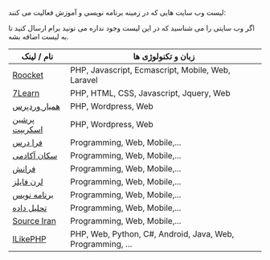 لیست وب سایت هایی که در زمینه برنامه نویسی و آموزش فعالیت می کنند:

اگر وب سایتی را می شناسید که در این لیست وجود نداره می تونید برام ارسال کنید تا به لیست اضافه بشه.

نام / لینک | زبان و تکنولوژی ها
 --- | ---
[Roocket](http://roocket.ir/) | PHP, Javascript, Ecmascript, Mobile, Web, Laravel
[7Learn](https://www.7learn.com/) | PHP, HTML, CSS, Javascript, Jquery, Web
[همیار وردپرس](https://hamyarwp.com/) | PHP, Wordpress, Web
[پرشین اسکریپت](http://www.persianscript.ir/) | PHP, Wordpress, Web
[فرا درس](https://faradars.org/how-to-learn/programming) | Programming, Web, Mobile,...
[سکان آکادمی](https://sokanacademy.com/) | Programming, Web, Mobile,...
[فرانش](https://faranesh.com/programming) | Programming, Web, Mobile,...
[لرن فایلز](https://learnfiles.com/) | Programming, Web, Mobile,...
[برنامه نویس](http://barnamenevis.info/) | Programming, Web, Mobile,...
[تحلیل داده](http://www.tahlildadeh.com/) | Programming, Web, Mobile,...
[Source Iran](http://sourceiran.com/) | Programming, Web, Mobile,...
[ILikePHP](http://ilikephp.ir/) | PHP, Web, Python, C#, Android, Java, Web, Programming, ...
